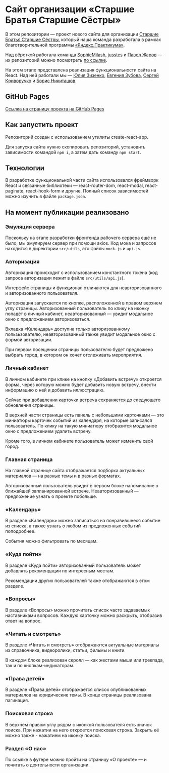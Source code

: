 # Сайт организации «Старшие Братья Старшие Сёстры»

В этом репозитории — проект нового сайта для организации [Старшие Братья Старшие Сёстры](https://nastavniki.org), который наша команда разработала в рамках благотворительной программы [«Яндекс.Практикума»](https://praktikum.yandex.ru/).

Над вёрсткой работала команда [SophieMilash](https://github.com/SophieMilash), [jusstes](https://github.com/jusstes) и [Павел Жаров](https://github.com/pavelprna) — их репозиторий можно посмотреть [по ссылке](https://github.com/SophieMilash/bbbs).

На этом этапе представлена реализация функциональности сайта на React. Над ней работали мы — [Юлия Зизенко](https://github.com/Yulya-Ziz), [Евгения Зубова](https://github.com/EvgeniiaZu8ova), [Сергей Криворучко](https://github.com/SergeyK2004) и [Борис Никиташов](https://github.com/ooohrayyy).

## GitHub Pages

[Ссылка на страницу проекта на GitHub Pages](https://ooohrayyy.github.io/bbbs-react)

## Как запустить проект

Репозиторий создан с использованием утилиты create-react-app.

Для запуска сайта нужно скопировать репозиторий, установить зависимости командой `npm i`, а затем дать команду `npm start`.

## Технологии

В разработке функциональной части сайта использовался фреймворк React и связанные библиотеки — react-router-dom, react-modal, react-paginate, react-hook-form и другие. Полный список зависимостей можно изучить в файле `package.json`.

## На момент публикации реализовано

### Эмуляция сервера

Поскольку на этапе разработки фронтенда рабочего сервера ещё не было, мы эмулируем сервер при помощи axios. Код мока и запросов находится в директории `src/utils`, это файлы `mock.js` и `api.js`.

### Авторизация

Авторизация происходит с использованием константного токена (код запроса авторизации лежит в файле `src/utils/api.js`).

Интерфейс страницы и функционал отличаются для неавторизованного и авторизованного пользователя.

Авторизация запускается по кнопке, расположенной в правом верхнем углу страницы. Авторизованный пользователь по клику на иконку попадёт в личный кабинет, неавторизованный — увидит модальное окно с предложением авторизоваться.

Вкладка «Календарь» доступна только авторизованному пользьзователю, неавторизованный также увидит модальное окно с формой авторизации.

При первом посещении страницы пользователю будет предложено выбрать город, в котором он хочет отслеживать мероприятия.

### Личный кабинет

В личном кабинете при клике на кнопку «Добавить встречу» откроется форма, через которую можно будет добавить новую встречу, внести информацию о ней и добавить иллюстрацию.

Сейчас при добавлении карточки встреча сохраняется до следующего обновления страницы.

В верхней части страницы есть панель с небольшими карточками — это миниатюры карточек событий из календаря, на которые записался пользователь. По клику на такую миниатюру отобразится модальное окно с предложением удалить встречу.

Кроме того, в личном кабинете пользователь может изменить свой город.

### Главная страница

На главной странице сайта отображается подборка актуальных материалов — на разные темы и в разных форматах.

Авторизованный пользователь увидит в первом блоке напоминание о ближайшей запланированной встрече. Неавторизованный — предложение узнать о проекте побольше.

### «Календарь»

В разделе «Календарь» можно записаться на понравившееся событие из списка, а также узнать о любом из предложенных событий поподробнее.

События можно фильтровать по месяцам.

### «Куда пойти»

В разделе «Куда пойти» авторизованный пользователь может добавлять рекомендации по интересным местам.

Рекомендации других пользователей также отображаются в этом разделе.

### «Вопросы»

В разделе «Вопросы» можно прочитать список часто задаваемых наставниками вопросов. Каждую карточку можно раскрыть, отобразив ответ на вопрос.

### «Читать и смотреть»

В разделе «Читать и смотреть» отображаются актуальные материалы из справочника, видеоролики, статьи, фильмы и книги.

В каждом блоке реализован скролл — как жестами мыши или трекпада, так и по кнопкам-индикаторам.

### «Права детей»

В разделе «Права детей» отображается список опубликованных материалов на юридические темы. В конце страницы реализована пагинация.

### Поисковая строка

В верхнем правом углу рядом с иконкой пользователя есть значок поиска. При нажатии на него откроется поисковая строка. Закрыть её можно также - нажатием на иконку поиска.

### Раздел «О нас»

По ссылке в футере можно пройти на страницу «О проекте» — и почитать о деятельности организации.
